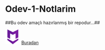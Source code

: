 # Odev-1-Notlarim


##Bu odev amaçlı hazırlanmış bir repodur...##

![alt text](https://github.com/adam-p/markdown-here/raw/master/src/common/images/icon48.png "Logo Title Text 1")
[Buradan](https://www.google.com)

